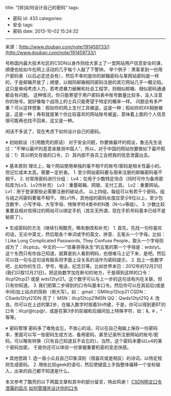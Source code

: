 title: "[转]如何设计自己的密码"
tags:
  - 密码
id: 433
categories:
  - 安全
tags:
  - 密码
date: 2013-10-02 15:24:32
---

来源：[http://www.douban.com/note/191459733/](http://www.douban.com/note/191459733/)

号称国内最大技术社区的CSDN以身作则给大家上了一堂网站用户信息安全的课，顺便也给如今在网上活动的几乎每个人敲了下警钟。
举个例子：黑客拿到一份用户密码表（以后必定还会有），然后不幸的是你的邮箱密码与某网站密码是一样的，于是邮箱开放了；顺便，以相同邮箱相同密码注册的其它网站几乎一概沦陷。这只是单纯考虑人力，若考虑暴力破解和社会工程学，则相似邮箱、相似密码通通都会有问题。
这种情况，你只能寄望于用户密码表中账号数量比较多，没人注意你的账号。就好像每个战场上的士兵只能寄望于特定的概率一样。
问题会有多严重？可以这样想象：假如你的网上支付工具被盗，这是一种；假如你的XX相册被盗，这是一种；再有就是某个你比较喜欢的网站账号被盗，意味着上面的个人信息很可能再也找不回来，这又是一种。

闲话不多说了，现在考虑下如何设计自己的密码。
<!--more-->
※ 初始假设（引用酷壳的原话）
对于安全问题，你要做最坏的假设，鲁迅先生说过：“不惮以最坏的恶意来推测中国人”，所以，对于中国的网站你要做如下最坏假设：1）其以明文存我的口令，2）其内部不良员工会把我的信息泄露出去。

※ 基本原则
理论上，每个网站使用单独的毫不相干的账号/密码是相关性最小的。但记忆成本太高，需要一定折衷。
1\. 至少网站密码要与用来注册的邮箱密码毫不相干。
2\. 对常用密码进行分组：
Lv4：仅用于少数特定场合（同时可作为备用密码库为Lv3、Lv2作补充）
Lv3：重要邮箱、网银、支付工具。
Lv2：重要网站。
Lv1：用于登录那些必需要注册的破站点。
以上四组，每组可以有若干个密码。组与组之间密码要毫不相干。
除Lv1外，其他组的密码长度应至少8位以上，至少包含数字、小写字母、大写字母、特殊字符4类中的N类（N=Lv等级）。
3\. 少数比较重要且相对信得过的网站可以绑定手机（其实无所谓，现在手机号码基本已经不是秘密了）。

※ 生成密码的方法（继续引用酷壳，略有删改和补充）
1\. 首先，先找一句你喜欢的话，无论中英文，然后取各个单词或字的英文、拼音、五笔头一个字母。比如：I Like Long Complicated Passwords, They Confuse People，取头一个字母则成为了：illcptcp。中文的——“信春哥得永生”的五笔的第一个字母是：wdstyt。这个东西只有你自己知道，就算是别人看到明码，也很难马上记下来，是吧。然后可以找一句与这句话有联系但字面上没关系的话作为密码提示。
2\. 加上一些数字吧，比如你的生日，学号，电话，纪念日等。比如世界末日：2012年的12月21日(我们只取12月21日)。把这些数字加在断句的地方，于是得到这样的口令：illcp12tcp21 或是 wds12tyt21。这个数字可以与上一步的这句话有内在关联，但只有你知道。
3\. 我们把第二步得到的口令叫基本口令。然后你可以在其前后(或是中间)加上站点的简称（用大写）。如：
gmail：GMillcp12tcp21
CSDN：CSwds12tyt21DN 亮了！
MSN：illcp12tcp21MSN
QQ：Qwds12tyt21Q
4\. 改良。你可以在上述的第2步，在输入数字时按着Shift键，于是，你可以得到更BT的口令：illcp!@tcp@!，或是在第3步的前缀和后缀间加上特殊字符，如：&amp;, ＃，^等等。

※ 密码管理
密码多了难免会忘，不放心的话，可以在自己电脑上保存一份密码本，里面可以写一些密码生成方法、备用密码，甚至记录所注册网站的账号/密码，可以略有转换（只有自己知道且不会忘的）。当然，这个密码本要以Lv4的某个密码加密。
于是你还可以体验一份掌握重要机密的变态快感。

※ 其他思路
1\. 选一首小众且自己印象深刻（很喜欢或是相反）的诗词，以特定规则生成密码。
2\. 用些比较geek的语句，然后使键盘上手指整体偏移一个坐标输入，出来的自己都不知道是什么。

本文参考了酷壳的以下两篇文章和其中的部分留言，特此鸣谢！
[CSDN明文口令泄露的启示](http://coolshell.cn/articles/6193.html)
[如何管理并设计你的口令](http://coolshell.cn/articles/2428.html)